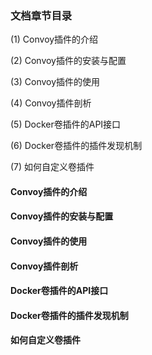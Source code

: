 ### 文档章节目录 ###
(1) Convoy插件的介绍

(2) Convoy插件的安装与配置

(3) Convoy插件的使用

(4) Convoy插件剖析

(5) Docker卷插件的API接口

(6) Docker卷插件的插件发现机制

(7) 如何自定义卷插件

#### Convoy插件的介绍 ####

#### Convoy插件的安装与配置 ####

#### Convoy插件的使用 ####

#### Convoy插件剖析 ####

#### Docker卷插件的API接口 ####

#### Docker卷插件的插件发现机制 ####

#### 如何自定义卷插件 ####




